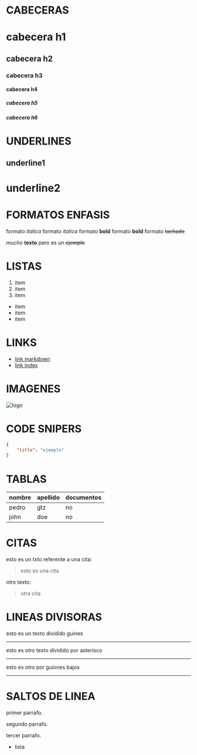 # CABECERAS
# cabecera h1
## cabecera h2
### cabecera h3
#### cabecera h4
##### cabecera h5
##### cabecera h6

# UNDERLINES      
underline1
---------

underline2
==========

# FORMATOS ENFASIS
formato *italica*
formato _italica_
formato **bold**
formato __bold__
formato ~~tachado~~

_mucho_ **texto** pero es un ~~ejemplo~~

# LISTAS
1. item
2. item
3. item

- item
- item
- item

# LINKS

- [link markdown](www.google.com)
- [link index](index.html)

# IMAGENES
![logo](https://cdn.icon-icons.com/icons2/2348/PNG/512/image_picture_icon_143003.png)

# CODE SNIPERS
```JSON
{
    "title": "ejemplo"
}
```


# TABLAS

|nombre |apellido |documentos |
|------ |-------- |---------- |
|pedro  |gtz      |no         |
|john   |doe      |no         |


# CITAS

esto es un txto referente a una cita:
>esto es una cita

otro texto:
>otra cita

# LINEAS DIVISORAS
esto es un texto dividido guines

---
esto es otro texto dividido por asterisco

***
esto es otro por guiones bajos

___


# SALTOS DE LINEA

primer parrafo.

segundo parrafo.

tercer parrafo.
 - lista